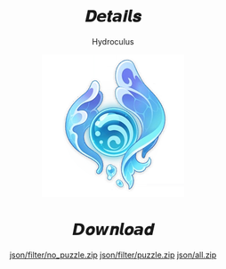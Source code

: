 <body>
  <div align="center">
    <h1>𝑫𝙚𝒕𝙖𝒊𝙡𝒔</h1>
    <p>Hydroculus</p>
    <img src=item.webp>
    <h1>𝘿𝒐𝙬𝒏𝙡𝒐𝙖𝒅</h1>
    <a href="https://cdn.discordapp.com/attachments/1186393275444252763/1186393387243425892/No_puzzle.zip?ex=659315f1&is=6580a0f1&hm=47b295d9f485a11ad66f867bd6f1c76fd818362853659d55f7bec6fafd209484&">json/filter/no_puzzle.zip</a>
    <a href="https://cdn.discordapp.com/attachments/1186393275444252763/1186393387587342376/Puzzle.zip?ex=659315f1&is=6580a0f1&hm=cb976eb38267c03d5444bb93305115a7ef45bd59b3e4f99d9dc2eeb70066deec&">json/filter/puzzle.zip</a>
    <a href="https://cdn.discordapp.com/attachments/1186393275444252763/1186395382511583262/All.zip?ex=659317cd&is=6580a2cd&hm=6475e7d35a0794a5096cc67128126657ad4b82692583ed2b2cafb66a9e8d5e73&">json/all.zip</a>
  </div>
</body>
